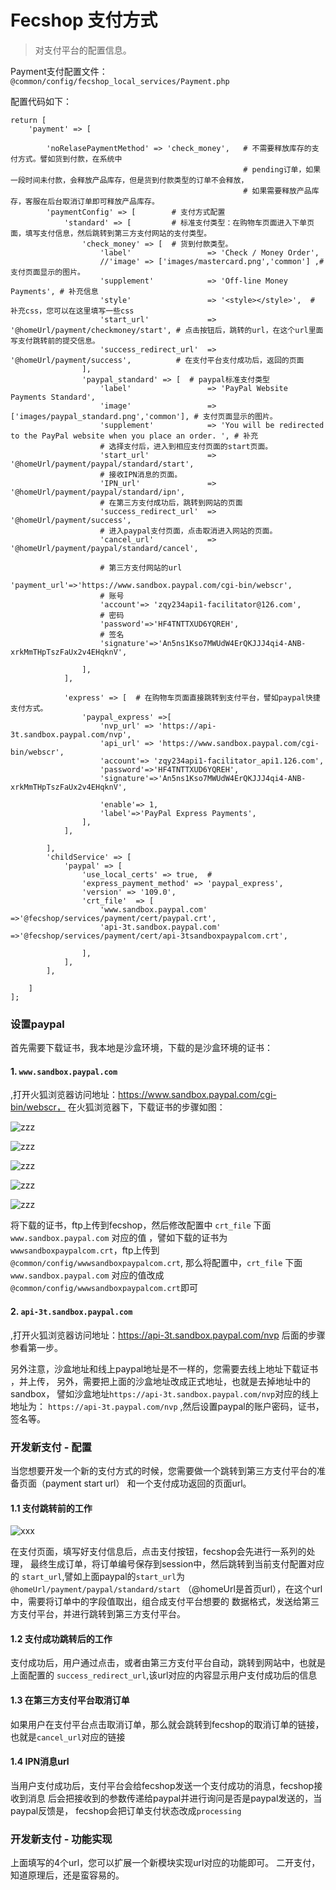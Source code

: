 Fecshop 支付方式
==============

> 对支付平台的配置信息。


Payment支付配置文件：`@common/config/fecshop_local_services/Payment.php`

配置代码如下：

```
return [
	'payment' => [
		
		'noRelasePaymentMethod' => 'check_money',  	# 不需要释放库存的支付方式。譬如货到付款，在系统中
													# pending订单，如果一段时间未付款，会释放产品库存，但是货到付款类型的订单不会释放，
													# 如果需要释放产品库存，客服在后台取消订单即可释放产品库存。
		'paymentConfig' => [		# 支付方式配置
			'standard' => [			# 标准支付类型：在购物车页面进入下单页面，填写支付信息，然后跳转到第三方支付网站的支付类型。
				'check_money' => [	# 货到付款类型。
					'label' 				=> 'Check / Money Order',
					//'image' => ['images/mastercard.png','common'] ,# 支付页面显示的图片。
					'supplement' 			=> 'Off-line Money Payments', # 补充信息
					'style'					=> '<style></style>',  # 补充css，您可以在这里填写一些css
					'start_url' 			=> '@homeUrl/payment/checkmoney/start',	# 点击按钮后，跳转的url，在这个url里面写支付跳转前的提交信息。
					'success_redirect_url' 	=> '@homeUrl/payment/success',			# 在支付平台支付成功后，返回的页面
				],
				'paypal_standard' => [	# paypal标准支付类型
					'label' 				=> 'PayPal Website Payments Standard',
					'image' 				=> ['images/paypal_standard.png','common'], # 支付页面显示的图片。
					'supplement' 			=> 'You will be redirected to the PayPal website when you place an order. ', # 补充
					# 选择支付后，进入到相应支付页面的start页面。
					'start_url' 			=> '@homeUrl/payment/paypal/standard/start',
					# 接收IPN消息的页面。
					'IPN_url' 				=> '@homeUrl/payment/paypal/standard/ipn',
					# 在第三方支付成功后，跳转到网站的页面
					'success_redirect_url' 	=> '@homeUrl/payment/success',
					# 进入paypal支付页面，点击取消进入网站的页面。
					'cancel_url'			=> '@homeUrl/payment/paypal/standard/cancel',
					
					# 第三方支付网站的url
					'payment_url'=>'https://www.sandbox.paypal.com/cgi-bin/webscr',
					# 账号
					'account'=> 'zqy234api1-facilitator@126.com',
					# 密码
					'password'=>'HF4TNTTXUD6YQREH',
					# 签名
					'signature'=>'An5ns1Kso7MWUdW4ErQKJJJ4qi4-ANB-xrkMmTHpTszFaUx2v4EHqknV',
					
				],
			],
			
			'express' => [	# 在购物车页面直接跳转到支付平台，譬如paypal快捷支付方式。
				'paypal_express' =>[
					'nvp_url' => 'https://api-3t.sandbox.paypal.com/nvp',
					'api_url' => 'https://www.sandbox.paypal.com/cgi-bin/webscr',
					'account'=> 'zqy234api1-facilitator_api1.126.com',
					'password'=>'HF4TNTTXUD6YQREH',
					'signature'=>'An5ns1Kso7MWUdW4ErQKJJJ4qi4-ANB-xrkMmTHpTszFaUx2v4EHqknV',
					
					'enable'=> 1,
					'label'=>'PayPal Express Payments',
				],
			],
			
		],
		'childService' => [
			'paypal' => [
				'use_local_certs' => true,	# 
				'express_payment_method' => 'paypal_express',
				'version' => '109.0',
				'crt_file' 	=> [
					'www.sandbox.paypal.com' 	=>'@fecshop/services/payment/cert/paypal.crt',
					'api-3t.sandbox.paypal.com' =>'@fecshop/services/payment/cert/api-3tsandboxpaypalcom.crt',
				
				],
			],
		],
		
	]
];
```

### 设置paypal

首先需要下载证书，我本地是沙盒环境，下载的是沙盒环境的证书：

#### 1. `www.sandbox.paypal.com`
,打开火狐浏览器访问地址：https://www.sandbox.paypal.com/cgi-bin/webscr，
在火狐浏览器下，下载证书的步骤如图：

![zzz](images/b11.jpg)

![zzz](images/b12.jpg)

![zzz](images/b13.jpg)

![zzz](images/b15.jpg)

![zzz](images/b16.jpg)

将下载的证书，ftp上传到fecshop，然后修改配置中 `crt_file` 下面 `www.sandbox.paypal.com` 对应的值
，譬如下载的证书为`wwwsandboxpaypalcom.crt`，ftp上传到`@common/config/wwwsandboxpaypalcom.crt`,
那么将配置中，`crt_file` 下面 `www.sandbox.paypal.com` 对应的值改成`@common/config/wwwsandboxpaypalcom.crt`即可

#### 2. `api-3t.sandbox.paypal.com`
,打开火狐浏览器访问地址：https://api-3t.sandbox.paypal.com/nvp
后面的步骤参看第一步。

另外注意，沙盒地址和线上paypal地址是不一样的，您需要去线上地址下载证书
，并上传，
另外，需要把上面的沙盒地址改成正式地址，也就是去掉地址中的sandbox，
譬如沙盒地址`https://api-3t.sandbox.paypal.com/nvp`对应的线上地址为：
`https://api-3t.paypal.com/nvp`
,然后设置paypal的账户密码，证书，签名等。


### 开发新支付 - 配置

当您想要开发一个新的支付方式的时候，您需要做一个跳转到第三方支付平台的准备页面（payment start url）
和一个支付成功返回的页面url。

#### 1.1 支付跳转前的工作

![xxx](images/a45.png)

在支付页面，填写好支付信息后，点击支付按钮，fecshop会先进行一系列的处理，
最终生成订单，将订单编号保存到session中，然后跳转到当前支付配置对应的
`start_url`,譬如上面paypal的`start_url`为`@homeUrl/payment/paypal/standard/start`
（@homeUrl是首页url），在这个url中，需要将订单中的字段值取出，组合成支付平台想要的
数据格式，发送给第三方支付平台，并进行跳转到第三方支付平台。

#### 1.2 支付成功跳转后的工作

支付成功后，用户通过点击，或者由第三方支付平台自动，跳转到网站中，也就是上面配置的
`success_redirect_url`,该url对应的内容显示用户支付成功后的信息

#### 1.3 在第三方支付平台取消订单

如果用户在支付平台点击取消订单，那么就会跳转到fecshop的取消订单的链接，
也就是`cancel_url`对应的链接

#### 1.4 IPN消息url

当用户支付成功后，支付平台会给fecshop发送一个支付成功的消息，fecshop接收到消息
后会把接收到的参数传递给paypal并进行询问是否是paypal发送的，当paypal反馈是，
fecshop会把订单支付状态改成`processing`

### 开发新支付 - 功能实现

上面填写的4个url，您可以扩展一个新模块实现url对应的功能即可。
二开支付，知道原理后，还是蛮容易的。

































